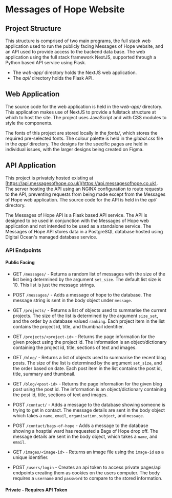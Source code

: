 # Messages of Hope Website

## Project Structure

This structure is comprised of two main programs, the full stack web application used to run the publicly facing Messages of Hope website, and an API used to provide access to the backend data base. The web application using the full stack framework NextJS, supported through a Python based API service using Flask.

- The *web-app/* directory holds the NextJS web application.
- The *api/* directory holds the Flask API.


## Web Application

The source code for the web application is held in the *web-app/* directory. This application makes use of NextJS to provide a fullstack structure at which to host the site. The project uses JavaScript and with CSS modules to style the components.

The fonts of this project are stored locally in the *fonts/*, which stores the required pre-selected fonts. The colour palette is held in the *global.css* file in the *app/* directory. The designs for the specific pages are held in individual issues, with the larger designs being created on Figma.


## API Application

This project is privately hosted existing at [https://api.messagesofhope.co.uk](https://api.messagesofhope.co.uk). The server hosting the API using an NGINX configuration to route requests to the API, preventing requests from being made except from the Messages of Hope web application. The source code for the API is held in the *api/* directory.

The Messages of Hope API is a Flask based API service. The API is designed to be used in conjunction with the Messages of Hope web application and not intended to be used as a standalone service. The Messages of Hope API stores data in a PostgreSQL database hosted using Digital Ocean's managed database service.

### API Endpoints

#### Public Facing

- GET `/messages/` - Returns a random list of messages with the size of the list being determined by the argument `set_size`. The default list size is 10. This list is just the message strings.
- POST `/messages/` - Adds a message of hope to the database. The message string is sent in the body object under `message`.

- GET `/projects/` - Returns a list of objects used to summarise the current projects. The size of the list is determined by the argument `size_set`, and the order by a database valued `ranking`. Each project item in the list contains the project id, title, and thumbnail identifier.
- GET `/projects/<project-id>` - Returns the page information for the given project using the project id. The information is an object/dictionary containing the project id, title, sections of text and images.

- GET `/blog/` - Returns a list of objects used to summarise the recent blog posts. The size of the list is determined by the argument `set_size`, and the order based on date. Each post item in the list contains the post id, title, summary and thumbnail.
- GET `/blog/<post-id>` - Returns the page information for the given blog post using the post id. The information is an object/dictionary containing the post id, title, sections of text and images.

- POST `/contact/` - Adds a message to the database showing someone is trying to get in contact. The message details are sent in the body object which takes a `name`, `email`, `organisation`, `subject`, and `message`.
- POST `/contact/bags-of-hope` - Adds a message to the database showing a hosptial ward has requested a Bags of Hope drop off. The message details are sent in the body object, which takes a `name`, and `email`.

- GET `/images/<image-id>` - Returns an image file using the `image-id` as a unique identifier.

- POST `/users/login` - Creates an api token to access private pages/api endpoints creating them as cookies on the users computer. The body requires a `username` and `password` to compare to the stored information.

#### Private - Requires API Token



